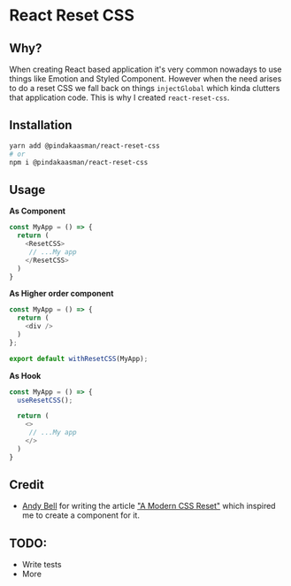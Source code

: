 # React Reset CSS

## Why?

When creating React based application it's very common nowadays to use things like Emotion and Styled Component.
However when the need arises to do a reset CSS we fall back on things `injectGlobal` which kinda clutters that application code.
This is why I created `react-reset-css`.

## Installation

```bash
yarn add @pindakaasman/react-reset-css
# or
npm i @pindakaasman/react-reset-css
```

## Usage

**As Component**
```js
const MyApp = () => {
  return (
    <ResetCSS>
     // ...My app
    </ResetCSS>
  )
}
```

**As Higher order component**
```js
const MyApp = () => {
  return (
    <div />
  )
};

export default withResetCSS(MyApp);
```

**As Hook**
```js
const MyApp = () => {
  useResetCSS();

  return (
    <>
     // ...My app
    </>
  )
}
```

## Credit

- [Andy Bell](https://github.com/hankchizljaw) for writing the article ["A Modern CSS Reset"](https://dev.to/hankchizljaw/a-modern-css-reset-6p3) which inspired me to create a component for it.


## TODO:
- Write tests
- More
